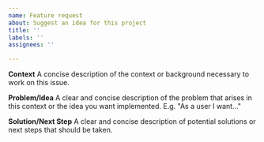 ```yaml
---
name: Feature request
about: Suggest an idea for this project
title: ''
labels: ''
assignees: ''

---
```


**Context**
A concise description of the context or background necessary to work on this issue.

**Problem/Idea**
A clear and concise description of the problem that arises in this context or the idea you want implemented. 
E.g. "As a user I want..."

**Solution/Next Step**
A clear and concise description of potential solutions or next steps that should be taken.
